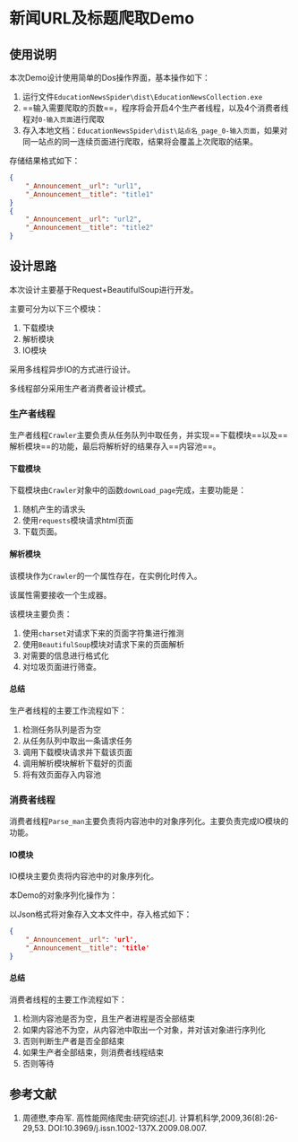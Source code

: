 # 新闻URL及标题爬取Demo

## 使用说明

本次Demo设计使用简单的Dos操作界面，基本操作如下：

1. 运行文件`EducationNewsSpider\dist\EducationNewsCollection.exe`
2. ==输入需要爬取的页数==，程序将会开启4个生产者线程，以及4个消费者线程对`0-输入页面`进行爬取
3. 存入本地文档：`EducationNewsSpider\dist\站点名_page_0-输入页面`，如果对同一站点的同一连续页面进行爬取，结果将会覆盖上次爬取的结果。

存储结果格式如下：

```json
{
    "_Announcement__url": "url1",
    "_Announcement__title": "title1"
}
{
    "_Announcement__url": "url2",
    "_Announcement__title": "title2"
}
```



## 设计思路

本次设计主要基于Request+BeautifulSoup进行开发。

主要可分为以下三个模块：

1. 下载模块
2. 解析模块
3. IO模块

采用多线程异步IO的方式进行设计。

多线程部分采用生产者消费者设计模式。

### 生产者线程

生产者线程`Crawler`主要负责从任务队列中取任务，并实现==下载模块==以及==解析模块==的功能，最后将解析好的结果存入==内容池==。

#### 下载模块

下载模块由`Crawler`对象中的函数`downLoad_page`完成，主要功能是：

1. 随机产生的请求头
2. 使用`requests`模块请求html页面
3. 下载页面。

#### 解析模块

该模块作为`Crawler`的一个属性存在，在实例化时传入。

该属性需要接收一个生成器。

该模块主要负责：

1. 使用`charset`对请求下来的页面字符集进行推测
2. 使用`BeautifulSoup`模块对请求下来的页面解析
3. 对需要的信息进行格式化
4. 对垃圾页面进行筛查。

#### 总结

生产者线程的主要工作流程如下：

1. 检测任务队列是否为空
2. 从任务队列中取出一条请求任务
3. 调用下载模块请求并下载该页面
4. 调用解析模块解析下载好的页面
5. 将有效页面存入内容池

### 消费者线程

消费者线程`Parse_man`主要负责将内容池中的对象序列化。主要负责完成IO模块的功能。

#### IO模块

IO模块主要负责将内容池中的对象序列化。

本Demo的对象序列化操作为：

以Json格式将对象存入文本文件中，存入格式如下：

```json
{
    "_Announcement__url": 'url',
    "_Announcement__title": 'title'
}
```

#### 总结

消费者线程的主要工作流程如下：

1. 检测内容池是否为空，且生产者进程是否全部结束
2. 如果内容池不为空，从内容池中取出一个对象，并对该对象进行序列化
3. 否则判断生产者是否全部结束
4. 如果生产者全部结束，则消费者线程结束
5. 否则等待

## 参考文献

1. 周德懋,李舟军. 高性能网络爬虫:研究综述[J]. 计算机科学,2009,36(8):26-29,53. DOI:10.3969/j.issn.1002-137X.2009.08.007.
